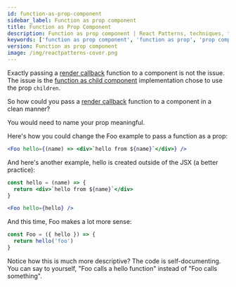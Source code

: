 ```yaml
---
id: function-as-prop-component
sidebar_label: Function as prop component
title: Function as Prop Component
description: Function as prop component | React Patterns, techniques, tips and tricks in development for Ract developer.
keywords: ['function as prop component', 'function as prop', 'prop component', 'reactpatterns', 'react patterns', 'reactjspatterns', 'reactjs patterns', 'react', 'reactjs', 'react techniques', 'react tips and tricks']
version: Function as prop component
image: /img/reactpatterns-cover.png
---
```


Exactly passing a [render callback](/docs/render-callback "render callback") function to a component is not the issue. The issue is the [function as child component](/docs/function-as-child-component "Function as Child Component") implementation chose to use the prop `children`.

So how could you pass a [render callback](/docs/render-callback "render callback") function to a component in a clean manner?

You would need to name your prop meaningful.

Here's how you could change the Foo example to pass a function as a prop:

```jsx
<Foo hello={(name) => <div>`hello from ${name}`</div>} />
```

And here's another example, hello is created outside of the JSX (a better practice):

```jsx
const hello = (name) => {
  return <div>`hello from ${name}`</div>
}
```

```jsx
<Foo hello={hello} />
```

And this time, Foo makes a lot more sense:

```jsx
const Foo = ({ hello }) => {
  return hello('foo')
}
```

Notice how this is much more descriptive? The code is self-documenting. You can say to yourself, "Foo calls a hello function" instead of "Foo calls something".
